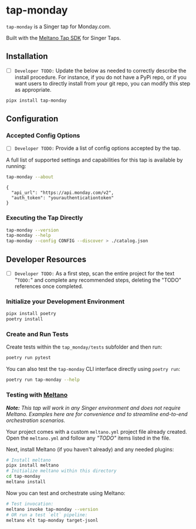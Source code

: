# tap-monday

`tap-monday` is a Singer tap for Monday.com.

Built with the [Meltano Tap SDK](https://sdk.meltano.com) for Singer Taps.

## Installation

- [ ] `Developer TODO:` Update the below as needed to correctly describe the install procedure. For instance, if you do not have a PyPi repo, or if you want users to directly install from your git repo, you can modify this step as appropriate.

```bash
pipx install tap-monday
```

## Configuration

### Accepted Config Options

- [ ] `Developer TODO:` Provide a list of config options accepted by the tap.

A full list of supported settings and capabilities for this
tap is available by running:

```bash
tap-monday --about
```

```
{
  "api_url": "https://api.monday.com/v2",
  "auth_token": "yourauthenticationtoken"
}
```

### Executing the Tap Directly

```bash
tap-monday --version
tap-monday --help
tap-monday --config CONFIG --discover > ./catalog.json
```

## Developer Resources

- [ ] `Developer TODO:` As a first step, scan the entire project for the text "`TODO:`" and complete any recommended steps, deleting the "TODO" references once completed.

### Initialize your Development Environment

```bash
pipx install poetry
poetry install
```

### Create and Run Tests

Create tests within the `tap_monday/tests` subfolder and
  then run:

```bash
poetry run pytest
```

You can also test the `tap-monday` CLI interface directly using `poetry run`:

```bash
poetry run tap-monday --help
```

### Testing with [Meltano](https://www.meltano.com)

_**Note:** This tap will work in any Singer environment and does not require Meltano.
Examples here are for convenience and to streamline end-to-end orchestration scenarios._

Your project comes with a custom `meltano.yml` project file already created. Open the `meltano.yml` and follow any _"TODO"_ items listed in
the file.

Next, install Meltano (if you haven't already) and any needed plugins:

```bash
# Install meltano
pipx install meltano
# Initialize meltano within this directory
cd tap-monday
meltano install
```

Now you can test and orchestrate using Meltano:

```bash
# Test invocation:
meltano invoke tap-monday --version
# OR run a test `elt` pipeline:
meltano elt tap-monday target-jsonl
```
